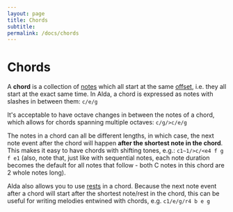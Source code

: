 ```yaml
---
layout: page
title: Chords
subtitle: 
permalink: /docs/chords
---
```


# Chords

A **chord** is a collection of [notes](notes.md) which all start at the same [offset](offset.md), i.e. they all start at the exact same time. In Alda, a chord is expressed as notes with slashes in between them: `c/e/g`

It's acceptable to have octave changes in between the notes of a chord, which allows for chords spanning multiple octaves: `c/g/>c/e/g`

The notes in a chord can all be different lengths, in which case, the next note event after the chord will happen **after the shortest note in the chord**. This makes it easy to have chords with shifting tones, e.g.: `c1~1/>c/<e4 f g f e1` (also, note that, just like with sequential notes, each note duration becomes the default for all notes that follow - both C notes in this chord are 2 whole notes long).

Alda also allows you to use [rests](rests.md) in a chord. Because the next note event after a chord will start after the shortest note/rest in the chord, this can be useful for writing melodies entwined with chords, e.g. `c1/e/g/r4 b e g`
